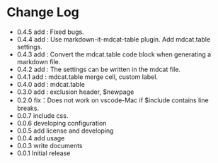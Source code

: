 # Change Log

- 0.4.5 add : Fixed bugs.
- 0.4.4 add : Use markdown-it-mdcat-table plugin. Add mdcat.table settings.
- 0.4.3 add : Convert the mdcat.table code block when generating a markdown file.
- 0.4.2 add : The settings can be written in the mdcat file.
- 0.4.1 add : mdcat.table merge cell, custom label.
- 0.4.0 add : mdcat.table
- 0.3.0 add : exclusion header, $newpage 
- 0.2.0 fix：Does not work on vscode-Mac if $include contains line breaks. 
- 0.0.7 include css.
- 0.0.6 developing configuration
- 0.0.5 add license and developing 
- 0.0.4 add usage
- 0.0.3 write documents
- 0.0.1 Initial release